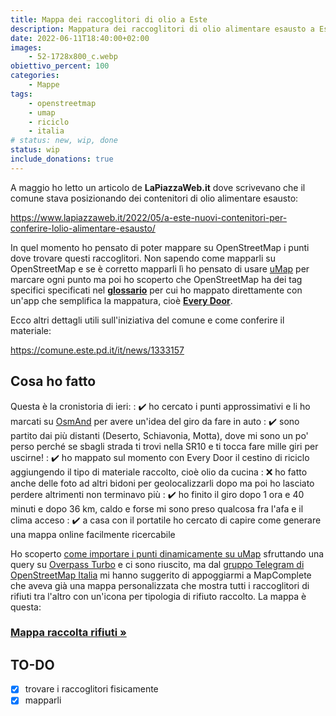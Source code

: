 ```yaml
---
title: Mappa dei raccoglitori di olio a Este
description: Mappatura dei raccoglitori di olio alimentare esausto a Este tramite OpenStreetMap 
date: 2022-06-11T18:40:00+02:00
images:
    - 52-1728x800_c.webp
obiettivo_percent: 100
categories:
    - Mappe
tags:
    - openstreetmap
    - umap
    - riciclo
    - italia
# status: new, wip, done
status: wip
include_donations: true
---
```



A maggio ho letto un articolo de **LaPiazzaWeb.it** dove scrivevano che il comune stava posizionando dei contenitori di olio alimentare esausto:

https://www.lapiazzaweb.it/2022/05/a-este-nuovi-contenitori-per-conferire-lolio-alimentare-esausto/

In quel momento ho pensato di poter mappare su OpenStreetMap i punti dove trovare questi raccoglitori. Non sapendo come mapparli su OpenStreetMap e se è corretto mapparli lì ho pensato di usare [uMap](http://umap.openstreetmap.fr/it/) per marcare ogni punto ma poi ho scoperto che OpenStreetMap ha dei tag specifici specificati nel **[glossario](https://wiki.openstreetmap.org/wiki/IT:Tag:amenity%3Drecycling)** per cui ho mappato direttamente con un'app che semplifica la mappatura, cioè **[Every Door](https://every-door.app)**.

Ecco altri dettagli utili sull'iniziativa del comune e come conferire il materiale:

https://comune.este.pd.it/it/news/1333157

## Cosa ho fatto
Questa è la cronistoria di ieri:
: ✔️ ho cercato i punti approssimativi e li ho marcati su [OsmAnd](https://osmand.net/) per avere un'idea del giro da fare in auto
: ✔️ sono partito dai più distanti (Deserto, Schiavonia, Motta), dove mi sono un po' perso perché se sbagli strada ti trovi nella SR10 e ti tocca fare mille giri per uscirne!
: ✔️ ho mappato sul momento con Every Door il cestino di riciclo aggiungendo il tipo di materiale raccolto, cioè olio da cucina
: ❌ ho fatto anche delle foto ad altri bidoni per geolocalizzarli dopo ma poi ho lasciato perdere altrimenti non terminavo più
: ✔️ ho finito il giro dopo 1 ora e 40 minuti e dopo 36 km, caldo e forse mi sono preso qualcosa fra l'afa e il clima acceso
: ✔️ a casa con il portatile ho cercato di capire come generare una mappa online facilmente ricercabile

Ho scoperto [come importare i punti dinamicamente su uMap](https://wiki.openstreetmap.org/wiki/IT:UMap/Guide/Importazione_di_dati_con_Overpass) sfruttando una query su [Overpass Turbo](https://overpass-turbo.eu/) e ci sono riuscito, ma dal [gruppo Telegram di OpenStreetMap Italia](https://t.me/OpenStreetMapItalia) mi hanno suggerito di appoggiarmi a MapComplete che aveva già una mappa personalizzata che mostra tutti i raccoglitori di rifiuti tra l'altro con un'icona per tipologia di rifiuto raccolto. La mappa è questa:


### [Mappa raccolta rifiuti »](https://mapcomplete.osm.be/waste.html?z=12&lat=45.22678&lon=11.67606&language=en#)

## TO-DO
- [x] trovare i raccoglitori fisicamente
- [x] mapparli
